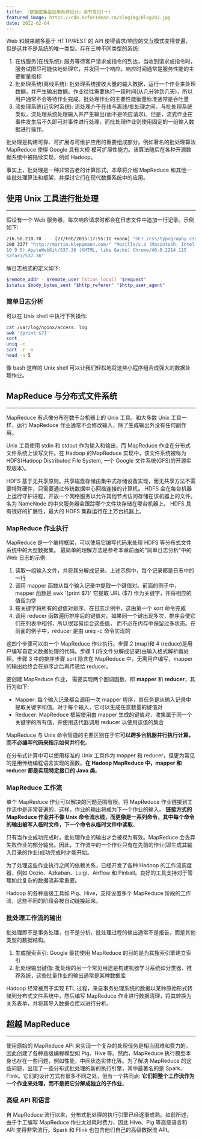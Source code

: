 ```yaml
---
title: 『数据密集型应用系统设计』读书笔记(十)
featured_image: https://cdn.0xfee1dead.cn/blogImg/Blog202.jpg
date: 2022-02-04
---
```


Web 和越来越多基于 HTTP/REST 的 API 使得请求/响应的交互模式变得普遍，但是这并不是系统的唯一类型。存在三种不同类型的系统: 
1. 在线服务(在线系统): 服务等待客户请求或指令的到达，当收到请求或指令时，服务试图尽可能快地处理它，并发回一个响应。响应时间通常是服务性能的主要衡量指标
2. 批处理系统(离线系统): 批处理系统接收大量的输入数据，运行一个作业来处理数据，并产生输出数据。作业往往需要执行一段时间(从几分钟到几天)，所以用户通常不会等待作业完成。批处理作业的主要性能衡量标准通常是吞吐量
3. 流处理系统(近实时系统): 流处理介于在线与离线/批处理之间。与批处理系统类似，流处理系统处理输入并产生输出(而不是响应请求)。但是，流式作业在事件发生后不久即可对事件进行处理，而批处理作业则使用固定的一组输入数据进行操作。

批处理是构建可靠、可扩展与可维护应用的重要组成部分。例如著名的批处理算法 MapReduce 使得 Google 具有大规
模可扩展性能力。该算法随后在各种开源数据系统中被陆续实现，例如 Hadoop。

事实上，批处理是一种非常古老的计算形式。本章将介绍 MapReduce 和其他一些批处理算法和框架，并探讨它们在现代数据系统中的应用。

## 使用 Unix 工具进行批处理
***  
假设有一个 Web 服务器，每次响应请求时都会在日志文件中追加一行记录。示例如下: 
``` sh
216.58.210.78 - - [27/Feb/2015:17:55:11 +oooo] "GET /css/typography.css HTTP/1.1"
200 3377 "http://martin.kleppmann.com/" "Mozilla/s.o (Macintosh; Intel Mac OS X
10 9 5) AppleWebKit/537.36 (KHTML, like Gecko) Chrome/40.0.2214.115
Safari/537.36"
```

解日志格式的定义如下: 
``` sh
$remote_addr - $remote_user [$time_local] "$request"
$status $body_bytes_sent "$http_referer" "$http_user_agent"
```

### 简单日志分析
可以在 Unix shell 中执行下列操作: 
``` sh
cat /var/log/nginx/access. log
awk '{print $7}'
sort 
uniq -c 
sort -r -n 
head -n 5
```

像 bash 这样的 Unix shell 可以让我们轻松地将这些小程序组合成强大的数据处理作业。 

## MapReduce 与分布式文件系统
***  
MapReduce 有点像分布在数千台机器上的 Unix 工具。和大多数 Unix 工具一样，运行 MapReduce 作业通常不会修改输入，除了生成输出外没有任何副作用。

Unix 工具使用 stdin 和 stdout 作为输入和输出，而 MapReduce 作业在分布式文件系统上读写文件。在 Hadoop 的MapReduce 实现中，该文件系统被称为 HDFS(Hadoop Distributed File System, 一个 Google 文件系统(GFS)的开源实现版本)。

HDFS 基于无共享原则。共享磁盘存储由集中式存储设备实现，而无共享方法不需要特殊硬件，只需要通过传统数据中心网络连接的计算机。
HDFS 会在每台机器上运行守护进程，开放一个网络服务以允许其他节点访问存储在该机器上的文件。名为 NameNode 的中央服务器会跟踪哪个文件块存储在哪台机器上。
HDFS 具有很好的扩展性，最大的 HDFS 集群运行在上万台机器上。

### MapReduce 作业执行
MapReduce 是一个编程框架，可以使用它编写代码来处理 HDFS 等分布式文件系统中的大型数据集。
最简单的理解方法是参考本章前面的"简单日志分析"中的 Web 日志的示例: 
1. 读取一组输入文件，并将其分解成记录。上述示例中，每个记录都是日志中的一行
2. 调用 mapper 函数从每个输入记录中提取一个键值对。前面的例子中，mapper 函数是 awk '{print $7}' 它提取 URL  ($7) 作为关键字，并将相应的值留为空
3. 按关键字将所有的键值对排序。在日志示例中，这由第一个 sort 命令完成
4. 调用 reducer 函数遍历排序后的键值对。如果同一个键出现多次，排序会使它们在列表中相邻，所以很容易组合这些值， 而不必在内存中保留过多状态。在前面的例子中，reducer 是由 uniq -c 命令实现的

这四个步骤可以由一个 MapReduce 作业执行。步骤 2 (map)和 4 (reduce)是用户编写自定义数据处理的代码。步骤 1 (将文件分解成记录)由输入格式解析器处理。步骤 3 中的排序步骤 sort 隐含在 MapReduce 中，无需用户编写，mapper 的输出始终会在排序之后再传递给 reducer。

要创建 MapReduce 作业， 需要实现两个回调函数，即 **mapper** 和 **reducer**，其行为如下: 
- Mapper: 每个输入记录都会调用一次 mapper 程序，其任务是从输入记录中提取关键字和值。对于每个输入，它可以生成任意数量的键值对
- Reducer: MapReduce 框架使用由 mapper 生成的键值对，收集属于同一个关键字的所有值，并使用迭代器调用 reducer 以使用该值的集合

MapReduce 与 Unix 命令管道的主要区别在于它**可以跨多台机器并行执行计算，而不必编写代码来指示如何并行化**。

在分布式计算中可以使用标准的 Unix 工具作为 mapper 和 reducer，但更为常见的是用传统编程语言实现的函数。**在 Hadoop MapReduce 中，mapper 和 reducer 都是实现特定接口的 Java 类**。

### MapReduce 工作流
单个 MapReduce 作业可以解决的问题范围有限。将 MapReduce 作业链接到工作流中是非常普遍的，这样，作业的输出将成为下一个作业的输入。
**链接方式的 MapReduce 作业并不像 Unix 命令流水线，而更像是一系列命令，其中每个命令的输出被写入临时文件，下一个命令从临时文件中读取**。

只有当作业成功完成时，批处理作业的输出才会被视为有效。MapReduce 会丢弃失败作业的部分输出。因此，工作流中的一个作业只有在先前的作业(即生成其输入目录的作业)成功完成时才能开始。

为了处理这些作业执行之间的依赖关系，已经开发了各种 Hadoop 的工作流调度器，例如 Oozie、Azkaban、Luigi、Airflow 和 Pinball。良好的工具支持对于管理如此复杂的数据流非常重要。

Hadoop 的各种高级工具如 Pig、Hive，支持设置多个 MapReduce 阶段的工作流，这些不同的阶段会被自动链接起来。

### 批处理工作流的输出
批处理即不是事务处理，也不是分析，批处理过程的输出通常不是报告，而是其他类型的数据结构。
1. 生成搜索索引: Google 最初使用 MapReduce 的目的是为其搜索引擎建立索引
2. 批处理输出键值: 批处理的另一个常见用途是构建机器学习系统如分类器、推荐系统，这些批量作业的输出通常是某种数据库

Hadoop 经常被用于实现 ETL 过程，来自事务处理系统的数据以某种原始形式转储到分布式文件系统中，然后编写 MapReduce 作业进行数据清理，将其转换为关系表单，并将其导入数据仓库以进行分析。

## 超越 MapReduce
***  
使用原始的 MapReduce API 来实现一个复杂的处理任务是相当困难和费力的，因此创建了各种高级编程模型如 Pig、Hive 等。然而，MapReduce 执行模型本身也存在一些问题，例如性能，中间状态实体化等。为了解决 MapReduce 的这些问题，出现了一些分布式批处理的新的执行引擎，其中最著名的是 Spark、Flink。它们的设计方式有很多不同之处，但有一个共同点: **它们把整个工作流作为一个作业来处理，而不是把它分解成独立的子作业**。

### 高级 API 和语言
自 MapReduce 流行以来，分布式批处理的执行引擎已经逐渐成熟。如前所述，由于手工编写 MapReduce 作业太过耗时费力，因此 Hive、Pig 等高级语言和 API 变得非常流行。Spark 和 Flink 也包含他们自己的高级数据流 API。